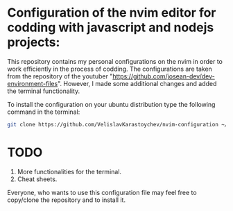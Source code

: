 # Configuration of the nvim editor for codding with javascript and nodejs projects:

This repository contains my personal configurations on the nvim in order to work efficiently
in the process of codding. The configurations are taken from the repository of the
youtuber "https://github.com/josean-dev/dev-environment-files". However, I made some additional
changes and added the terminal functionality.

To install the configuration on your ubuntu distribution type the following command in the
terminal:

```sh
git clone https://github.com/VelislavKarastoychev/nvim-configuration ~/.config/nvim/ --depth=1
```

# TODO

1. More functionalities for the terminal.
2. Cheat sheets.

Everyone, who wants to use this configuration file may feel free to copy/clone the repository
and to install it.

